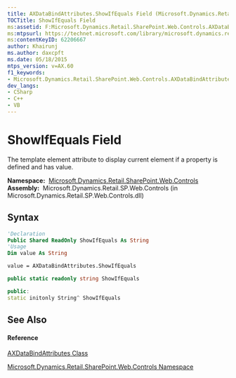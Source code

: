 ```yaml
---
title: AXDataBindAttributes.ShowIfEquals Field (Microsoft.Dynamics.Retail.SharePoint.Web.Controls)
TOCTitle: ShowIfEquals Field
ms:assetid: F:Microsoft.Dynamics.Retail.SharePoint.Web.Controls.AXDataBindAttributes.ShowIfEquals
ms:mtpsurl: https://technet.microsoft.com/library/microsoft.dynamics.retail.sharepoint.web.controls.axdatabindattributes.showifequals(v=AX.60)
ms:contentKeyID: 62206667
author: Khairunj
ms.author: daxcpft
ms.date: 05/18/2015
mtps_version: v=AX.60
f1_keywords:
- Microsoft.Dynamics.Retail.SharePoint.Web.Controls.AXDataBindAttributes.ShowIfEquals
dev_langs:
- CSharp
- C++
- VB
---
```


# ShowIfEquals Field

The template element attribute to display current element if a property is defined and has value.

**Namespace:**  [Microsoft.Dynamics.Retail.SharePoint.Web.Controls](microsoft-dynamics-retail-sharepoint-web-controls-namespace.md)  
**Assembly:**  Microsoft.Dynamics.Retail.SP.Web.Controls (in Microsoft.Dynamics.Retail.SP.Web.Controls.dll)

## Syntax

``` vb
'Declaration
Public Shared ReadOnly ShowIfEquals As String
'Usage
Dim value As String

value = AXDataBindAttributes.ShowIfEquals
```

``` csharp
public static readonly string ShowIfEquals
```

``` c++
public:
static initonly String^ ShowIfEquals
```

## See Also

#### Reference

[AXDataBindAttributes Class](axdatabindattributes-class-microsoft-dynamics-retail-sharepoint-web-controls.md)

[Microsoft.Dynamics.Retail.SharePoint.Web.Controls Namespace](microsoft-dynamics-retail-sharepoint-web-controls-namespace.md)

